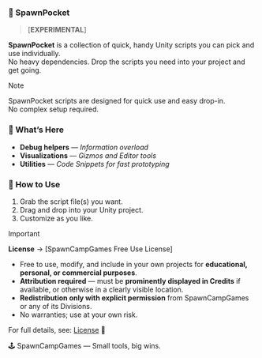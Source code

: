 ### 🧰 SpawnPocket
> [**EXPERIMENTAL**] 

**SpawnPocket** is a collection of quick, handy Unity scripts you can pick and use individually.  
No heavy dependencies. Drop the scripts you need into your project and get going.

> [!NOTE]  
> SpawnPocket scripts are designed for quick use and easy drop-in.  
> No complex setup required.

### 🔎 What’s Here
- **Debug helpers** — *Information overload*
- **Visualizations** — *Gizmos and Editor tools*  
- **Utilities** — *Code Snippets for fast prototyping*  

### 📓 How to Use
1. Grab the script file(s) you want.  
2. Drag and drop into your Unity project.  
3. Customize as you like.

> [!IMPORTANT]
> **License** → [SpawnCampGames Free Use License]  
> - Free to use, modify, and include in your own projects for **educational, personal, or commercial purposes**.  
> - **Attribution required** — must be **prominently displayed in Credits** if available, or otherwise in a clearly visible location.  
> - **Redistribution only with explicit permission** from SpawnCampGames or any of its Divisions.
> - No warranties; use at your own risk.
> 
> For full details, see: [License](./LICENSE.md) 📄

🕹️ SpawnCampGames — Small tools, big wins.
